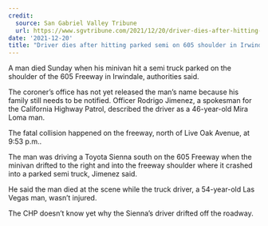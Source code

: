 ```yaml
---
credit:
  source: San Gabriel Valley Tribune
  url: https://www.sgvtribune.com/2021/12/20/driver-dies-after-hitting-parked-semi-on-605-shoulder-in-irwindale/
date: '2021-12-20'
title: "Driver dies after hitting parked semi on 605 shoulder in Irwindale"
---
```

A man died Sunday when his minivan hit a semi truck parked on the shoulder of the 605 Freeway in Irwindale, authorities said.

The coroner’s office has not yet released the man’s name because his family still needs to be notified. Officer Rodrigo Jimenez, a spokesman for the California Highway Patrol, described the driver as a 46-year-old Mira Loma man.

The fatal collision happened on the freeway, north of Live Oak Avenue, at 9:53 p.m..

The man was driving a Toyota Sienna south on the 605 Freeway when the minivan drifted to the right and into the freeway shoulder where it crashed into a parked semi truck, Jimenez said.

He said the man died at the scene while the truck driver, a 54-year-old Las Vegas man, wasn’t injured.

The CHP doesn’t know yet why the Sienna’s driver drifted off the roadway.
